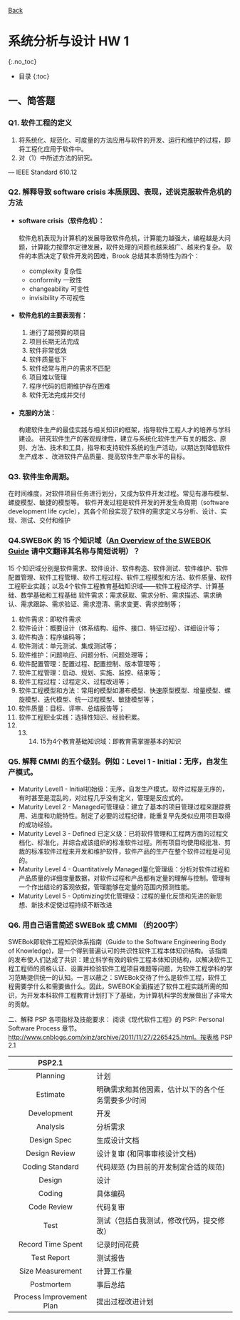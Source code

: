  [Back](./)

# 系统分析与设计 HW 1

{:.no_toc}

* 目录
{:toc}

## 一、简答题
### Q1. 软件工程的定义

1. 将系统化、规范化、可度量的方法应用与软件的开发、运行和维护的过程，即将工程化应用于软件中。
2. 对（1）中所述方法的研究。 

 –– IEEE Standard 610.12

### Q2. 解释导致 software crisis 本质原因、表现，述说克服软件危机的方法
- #### software crisis（软件危机）：

  软件危机表现为计算机的发展导致软件危机，计算能力越强大，编程越是大问题，计算能力按摩尔定律发展，软件处理的问题也越来越广、越来约复杂。
  软件的本质决定了软件开发的困难，Brook 总结其本质特性为四个：
  * complexity 复杂性
  * conformity 一致性
  * changeability 可变性
  * invisibility 不可视性

- #### 软件危机的主要表现有：
  1. 进行了超预算的项目
  1. 项目长期无法完成
  1. 软件非常低效
  1. 软件质量低下
  1. 软件经常与用户的需求不匹配
  1. 项目难以管理
  1. 程序代码的后期维护存在困难
  1. 软件无法完成并交付

- #### 克服的方法：

  构建软件生产的最佳实践与相关知识的框架，指导软件工程人才的培养与学科建设。
  研究软件生产的客观规律性，建立与系统化软件生产有关的概念、原则、方法、技术和工具，指导和支持软件系统的生产活动，以期达到降低软件生产成本 、改进软件产品质量、提高软件生产率水平的目标。

### Q3. 软件生命周期。

在时间维度，对软件项目任务进行划分，又成为软件开发过程。常见有瀑布模型、螺旋模型、敏捷的模型等。
软件开发过程是软件开发的开发生命周期（software development life cycle），其各个阶段实现了软件的需求定义与分析、设计、实现、测试、交付和维护


### Q4.SWEBoK 的 15 个知识域（[An Overview of the SWEBOK Guide](https://www.sebokwiki.org/wiki/An_Overview_of_the_SWEBOK_Guide) 请中文翻译其名称与简短说明）？

15 个知识域分别是软件需求、软件设计、软件构造、软件测试、软件维护、软件配置管理、软件工程管理、软件工程过程、软件工程模型和方法、软件质量、软件工程职业实践；以及4个软件工程教育基础知识域――软件工程经济学、计算基础、数学基础和工程基础
软件需求：需求获取、需求分析、需求描述、需求确认、需求跟踪、需求验证、需求澄清、需求变更、需求控制等；

1. 软件需求：即软件需求 
1. 软件设计：概要设计（体系结构、组件、接口、特征过程）、详细设计等； 
1. 软件构造：程序编码等；
1. 软件测试：单元测试、集成测试等；
1. 软件维护：问题响应、问题分析、问题处理等；
1. 软件配置管理：配置过程、配置控制、版本管理等；
1. 软件工程管理：启动、规划、实施、监控、结束等；
1. 软件工程过程：过程定义、过程改进等；
1. 软件工程模型和方法：常用的模型如瀑布模型、快速原型模型、增量模型、螺旋模型、迭代模型、统一过程模型、敏捷模型等；
1. 软件质量：目标、评审、总结报告等；
1. 软件工程职业实践：选择性知识、经验积累。
1. 13. 14. 15为4个教育基础知识域：即教育需掌握基本的知识

### Q5. 解释 CMMI 的五个级别。例如：Level 1 - Initial：无序，自发生产模式。

* Maturity Level1 - Initial初始级：无序，自发生产模式。软件过程是无序的，有时甚至是混乱的，对过程几乎没有定义，管理是反应式的。
* Maturity Level 2 - Managed可管理级：建立了基本的项目管理过程来跟踪费用、进度和功能特性。制定了必要的过程纪律，能重复早先类似应用项目取得的成功经验。
* Maturity Level 3 - Defined 已定义级：已将软件管理和工程两方面的过程文档化、标准化，并综合成该组织的标准软件过程。所有项目均使用经批准、剪裁的标准软件过程来开发和维护软件，软件产品的生产在整个软件过程是可见的。
* Maturity Level 4 - Quantitatively Managed量化管理级：分析对软件过程和产品质量的详细度量数据，对软件过程和产品都有定量的理解与控制。管理有一个作出结论的客观依据，管理能够在定量的范围内预测性能。
* Maturity Level 5 - Optimizing优化管理级：过程的量化反馈和先进的新思想、新技术促使过程持续不断改进

### Q6. 用自己语言简述 SWEBok 或 CMMI （约200字）
SWEBok即软件工程知识体系指南（Guide to the Software Engineering Body of Knowledge)，是一个得到普遍认可的共识性软件工程本体知识结构。
该指南的发布使人们达成了共识：建立科学有效的软件工程本体知识结构，以解决软件工程工程师的资格认证、设置并检验软件工程项目难题等问题，为软件工程学科的学习范畴提供统一的认知。一言以蔽之：SWEBok交待了什么是软件工程，软件工程需要学什么和需要做什么。因此，SWEBOK全面描述了软件工程实践所需的知识，为开发本科软件工程教育计划打下了基础，为计算机科学的发展做出了非常大的贡献。


二、解释 PSP 各项指标及技能要求：
阅读《现代软件工程》的 PSP: Personal Software Process 章节。 http://www.cnblogs.com/xinz/archive/2011/11/27/2265425.html。按表格 PSP 2.1

|PSP2.1||
|:--------:| ----------- |
|Planning|计划
| Estimate| 明确需求和其他因素，估计以下的各个任务需要多少时间
| Development|开发
| Analysis| 分析需求
| Design Spec|生成设计文档 
| Design Review|设计复审 (和同事审核设计文档) 
| Coding Standard|代码规范 (为目前的开发制定合适的规范)
| Design|设计
| Coding|具体编码
| Code Review|代码复审
| Test|测试（包括自我测试，修改代码，提交修改）
| Record Time Spent|记录时间花费
| Test Report|测试报告
| Size Measurement|计算工作量
| Postmortem|事后总结
| Process Improvement Plan|提出过程改进计划


